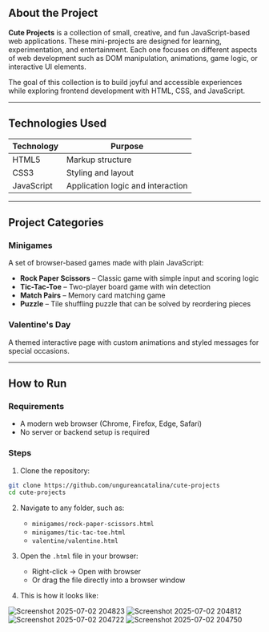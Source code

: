 ## About the Project

**Cute Projects** is a collection of small, creative, and fun JavaScript-based web applications. These mini-projects are designed for learning, experimentation, and entertainment. Each one focuses on different aspects of web development such as DOM manipulation, animations, game logic, or interactive UI elements.

The goal of this collection is to build joyful and accessible experiences while exploring frontend development with HTML, CSS, and JavaScript.

---

## Technologies Used

| Technology | Purpose                         |
|------------|----------------------------------|
| HTML5      | Markup structure                 |
| CSS3       | Styling and layout               |
| JavaScript | Application logic and interaction |

---

## Project Categories

### Minigames
A set of browser-based games made with plain JavaScript:

- **Rock Paper Scissors** – Classic game with simple input and scoring logic  
- **Tic-Tac-Toe** – Two-player board game with win detection  
- **Match Pairs** – Memory card matching game  
- **Puzzle** – Tile shuffling puzzle that can be solved by reordering pieces

### Valentine's Day
A themed interactive page with custom animations and styled messages for special occasions.

---

## How to Run

### Requirements
- A modern web browser (Chrome, Firefox, Edge, Safari)
- No server or backend setup is required

### Steps

1. Clone the repository:
```bash
git clone https://github.com/ungureancatalina/cute-projects
cd cute-projects
```

2. Navigate to any folder, such as:
   - `minigames/rock-paper-scissors.html`
   - `minigames/tic-tac-toe.html`
   - `valentine/valentine.html`

3. Open the `.html` file in your browser:
   - Right-click → Open with browser  
   - Or drag the file directly into a browser window
  
4. This is how it looks like:
  
  
  
![Screenshot 2025-07-02 204823](https://github.com/user-attachments/assets/b4761c14-9c1a-4842-bce4-dd16bfe8217d)
![Screenshot 2025-07-02 204812](https://github.com/user-attachments/assets/c0aaafee-6d71-446a-b2e2-f5aa56f70a5e)
![Screenshot 2025-07-02 204722](https://github.com/user-attachments/assets/46014f2e-a21d-4a50-91eb-2dbc4e633de9)
![Screenshot 2025-07-02 204750](https://github.com/user-attachments/assets/51ce7fd4-7d29-43ac-b2f0-710c8b24bae5)

